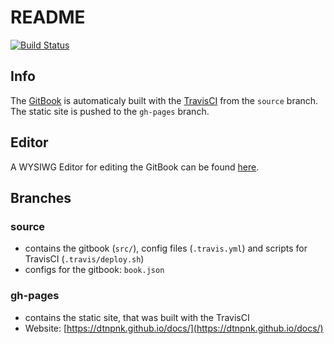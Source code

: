 # README

[![Build Status](https://travis-ci.org/dtnpnk/docs.svg?branch=source)](https://travis-ci.org/dtnpnk/docs)

## Info

The [GitBook](https://www.gitbook.com/ "GitBook") is automaticaly built with the [TravisCI](https://travis-ci.org/ "TravisCI") from the `source` branch. The static site is pushed to the `gh-pages` branch.
## Editor
A WYSIWG Editor for editing the GitBook can be found [here](https://www.gitbook.com/editor).
## Branches

### **source**

* contains the gitbook \(`src/`\), config files \(`.travis.yml`\) and scripts for TravisCI \(`.travis/deploy.sh`\)
* configs for the gitbook: `book.json`

### **gh-pages**

* contains the static site, that was built with the TravisCI
* Website: [https://dtnpnk.github.io/docs/](https://dtnpnk.github.io/docs/)




